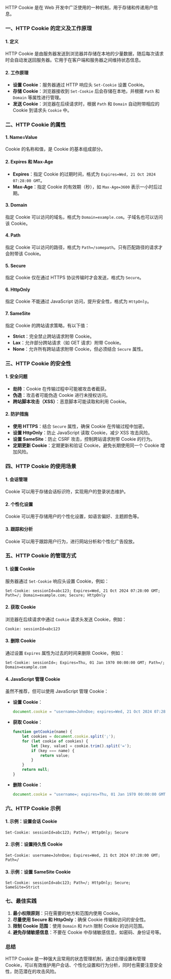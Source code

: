 HTTP Cookie 是在 Web 开发中广泛使用的一种机制，用于存储和传递用户信息。

### 一、HTTP Cookie 的定义及工作原理

#### 1. 定义
HTTP Cookie 是由服务器发送到浏览器并存储在本地的少量数据，随后每次请求时会自动发送回服务器。它用于在客户端和服务器之间维持状态信息。

#### 2. 工作原理
- **设置 Cookie**：服务器通过 HTTP 响应头 `Set-Cookie` 设置 Cookie。
- **存储 Cookie**：浏览器接收到 `Set-Cookie` 后会存储在本地，并根据 `Path` 和 `Domain` 等属性进行管理。
- **发送 Cookie**：浏览器在后续请求时，根据 `Path` 和 `Domain` 自动附带相应的 Cookie 到请求头 `Cookie` 中。

### 二、HTTP Cookie 的属性

#### 1. Name=Value
Cookie 的名称和值，是 Cookie 的基本组成部分。

#### 2. Expires 和 Max-Age
- **Expires**：指定 Cookie 的过期时间，格式为 `Expires=Wed, 21 Oct 2024 07:28:00 GMT`。
- **Max-Age**：指定 Cookie 的有效期（秒），如 `Max-Age=3600` 表示一小时后过期。

#### 3. Domain
指定 Cookie 可以访问的域名，格式为 `Domain=example.com`。子域名也可以访问该 Cookie。

#### 4. Path
指定 Cookie 可以访问的路径，格式为 `Path=/somepath`。只有匹配路径的请求才会附带该 Cookie。

#### 5. Secure
指定 Cookie 仅在通过 HTTPS 协议传输时才会发送，格式为 `Secure`。

#### 6. HttpOnly
指定 Cookie 不能通过 JavaScript 访问，提升安全性，格式为 `HttpOnly`。

#### 7. SameSite
指定 Cookie 的跨站请求策略，有以下值：
- **Strict**：完全禁止跨站请求附带 Cookie。
- **Lax**：允许部分跨站请求（如 GET 请求）附带 Cookie。
- **None**：允许所有跨站请求附带 Cookie，但必须结合 `Secure` 属性。

### 三、HTTP Cookie 的安全性

#### 1. 安全问题
- **劫持**：Cookie 在传输过程中可能被攻击者截获。
- **伪造**：攻击者可能伪造 Cookie 进行未授权访问。
- **跨站脚本攻击（XSS）**：恶意脚本可能读取和利用 Cookie。

#### 2. 防护措施
- **使用 HTTPS**：结合 `Secure` 属性，确保 Cookie 在传输过程中加密。
- **设置 HttpOnly**：防止 JavaScript 读取 Cookie，减少 XSS 攻击风险。
- **设置 SameSite**：防止 CSRF 攻击，控制跨站请求附带 Cookie 的行为。
- **定期更新 Cookie**：定期更新和验证 Cookie，避免长期使用同一个 Cookie 增加风险。

### 四、HTTP Cookie 的使用场景

#### 1. 会话管理
Cookie 可以用于存储会话标识符，实现用户的登录状态维护。

#### 2. 个性化设置
Cookie 可以用于存储用户的个性化设置，如语言偏好、主题颜色等。

#### 3. 跟踪和分析
Cookie 可以用于跟踪用户行为，进行网站分析和个性化广告投放。

### 五、HTTP Cookie 的管理方式

#### 1. 设置 Cookie
服务器通过 `Set-Cookie` 响应头设置 Cookie，例如：
```http
Set-Cookie: sessionId=abc123; Expires=Wed, 21 Oct 2024 07:28:00 GMT; Path=/; Domain=example.com; Secure; HttpOnly
```

#### 2. 获取 Cookie
浏览器在后续请求中通过 `Cookie` 请求头发送 Cookie，例如：
```http
Cookie: sessionId=abc123
```

#### 3. 删除 Cookie
通过设置 `Expires` 属性为过去的时间来删除 Cookie，例如：
```http
Set-Cookie: sessionId=; Expires=Thu, 01 Jan 1970 00:00:00 GMT; Path=/; Domain=example.com
```

#### 4. JavaScript 管理 Cookie
虽然不推荐，但可以使用 JavaScript 管理 Cookie：
- **设置 Cookie**：
  ```javascript
  document.cookie = "username=JohnDoe; expires=Wed, 21 Oct 2024 07:28:00 GMT; path=/";
  ```

- **获取 Cookie**：
  ```javascript
  function getCookie(name) {
      let cookies = document.cookie.split(';');
      for (let cookie of cookies) {
          let [key, value] = cookie.trim().split('=');
          if (key === name) {
              return value;
          }
      }
      return null;
  }
  ```

- **删除 Cookie**：
  ```javascript
  document.cookie = "username=; expires=Thu, 01 Jan 1970 00:00:00 GMT; path=/";
  ```

### 六、HTTP Cookie 示例

#### 1. 示例：设置会话 Cookie
```http
Set-Cookie: sessionId=abc123; Path=/; HttpOnly; Secure
```

#### 2. 示例：设置持久性 Cookie
```http
Set-Cookie: username=JohnDoe; Expires=Wed, 21 Oct 2024 07:28:00 GMT; Path=/
```

#### 3. 示例：设置 SameSite Cookie
```http
Set-Cookie: sessionId=abc123; Path=/; HttpOnly; Secure; SameSite=Strict
```

### 七、最佳实践

1. **最小权限原则**：只在需要的地方和范围内使用 Cookie。
2. **尽量使用 Secure 和 HttpOnly**：确保 Cookie 传输和访问的安全性。
3. **限制 Cookie 范围**：使用 `Domain` 和 `Path` 限制 Cookie 的访问范围。
4. **避免存储敏感信息**：不要在 Cookie 中存储敏感信息，如密码、身份证号等。

### 总结

HTTP Cookie 是一种强大且常用的状态管理机制，通过合理设置和管理 Cookie，可以有效维护用户会话、个性化设置和行为分析，同时也需要注意安全性，防范潜在的攻击风险。

